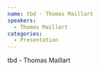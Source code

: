 ```yaml
--- 
name: tbd - Thomas Maillart 
speakers: 
  - Thomas Maillart 
categories:
  - Presentation
---
```


tbd - Thomas Maillart